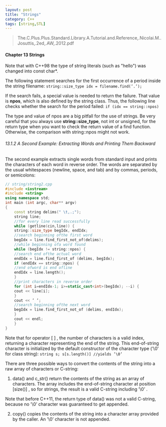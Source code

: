 ```yaml
---
layout: post
title: "Strings"
category: C++
tags: [string,STL]
---
```

>The.C.Plus.Plus.Standard.Library.A.Tutorial.and.Reference,.Nicolai.M..Josuttis,.2ed,.AW,.2012.pdf

#### Chapter 13 Strings

Note that with C++98 the type of string literals (such as "hello") was changed into const char*. 

The following statement searches for the first occurrence of a period inside the string filename:
`string::size_type idx = filename.find(’.’);`

If the search fails, a special value is needed to return the failure. That value is **npos**, which is also defined by the string class. Thus, the following line checks whether the search for the period
failed:
`if (idx == string::npos)`

The type and value of npos are a big pitfall for the use of strings. Be very careful that you always use **string::size_type**, not int or unsigned, for the return type when you want to check the
return value of a find function. Otherwise, the comparison with string::npos might not work. 

###### 13.1.2 A Second Example: Extracting Words and Printing Them Backward
The second example extracts single words from standard input and prints the characters of each word in reverse order. The words are separated by the usual whitespaces (newline, space, and tab) and by
commas, periods, or semicolons:
``` C++
// string/string2.cpp
#include <iostream>
#include <string>
using namespace std;
int main (int argc, char** argv)
{
	const string delims(" \t,.;");
	string line;
	//for every line read successfully
	while (getline(cin,line)) {
	string::size_type begIdx, endIdx;
	//search beginning ofthe first word
	begIdx = line.find_first_not_of(delims);
	//while beginning ofa word found
	while (begIdx != string::npos) {
	//search end ofthe actual word
	endIdx = line.find_first_of (delims, begIdx);
	if (endIdx == string::npos) {
	//end ofword is end ofline
	endIdx = line.length();
	}
	//print characters in reverse order
	for (int i=endIdx-1; i>=static_cast<int>(begIdx); --i) {
	cout << line[i];
	}
	cout << ’ ’;
	//search beginning ofthe next word
	begIdx = line.find_first_not_of (delims, endIdx);
	}
	cout << endl;
	}
}

```

Note that for operator [ ] , the number of characters is a valid index, returning a character representing the end of the string. This end-of-string character is initialized by the default constructor of
the character type (’\0’ for class string):
`string s; s[s.length()] //yields ’\0’ `

There are three possible ways to convert the contents of the string into a raw array of characters or C-string:

1. data() and c_str() return the contents of the string as an array of characters. The array
includes the end-of-string character at position [size()] , so for strings, the result is a valid
C-string including ’\0’ .

Note that before C++11, the return type of data() was not a valid C-string, because no ’\0’
character was guaranteed to get appended.

2. copy() copies the contents of the string into a character array provided by the caller. An ’\0’
character is not appended.